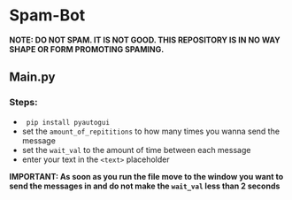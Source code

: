 # Spam-Bot

**__NOTE: DO NOT SPAM. IT IS NOT GOOD. THIS REPOSITORY IS IN NO WAY SHAPE OR FORM PROMOTING SPAMING.__**

## Main.py

### Steps:
- ``` pip install pyautogui```
- set the `amount_of_repititions` to how many times you wanna send the message
- set the `wait_val` to the amount of time between each message
- enter your text in the `<text>` placeholder

**IMPORTANT: As soon as you run the file move to the window you want to send the messages in and do not make the `wait_val` less than 2 seconds**
